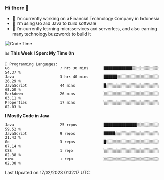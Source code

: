 ### Hi there 👋

<!--
**mazzama/mazzama** is a ✨ _special_ ✨ repository because its `README.md` (this file) appears on your GitHub profile.

Here are some ideas to get you started:

- 🔭 I’m currently working on ...
- 🌱 I’m currently learning ...
- 👯 I’m looking to collaborate on ...
- 🤔 I’m looking for help with ...
- 💬 Ask me about ...
- 📫 How to reach me: ...
- 😄 Pronouns: ...
- ⚡ Fun fact: ...
-->

- 🔭 I’m currently working on a Financial Technology Company in Indonesia
- :gun: I'm using Go and Java to build software
- 🌱 I’m currently learning microservices and serverless, and also learning many technology buzzwords to build it

<!--START_SECTION:waka-->
![Code Time](http://img.shields.io/badge/Code%20Time-2%2C566%20hrs%203%20mins-blue)

📊 **This Week I Spent My Time On** 

```text
💬 Programming Languages: 
Go                       7 hrs 36 mins       █████████████░░░░░░░░░░░░   54.37 % 
Java                     3 hrs 40 mins       ██████░░░░░░░░░░░░░░░░░░░   26.29 % 
JavaScript               44 mins             █░░░░░░░░░░░░░░░░░░░░░░░░   05.25 % 
Markdown                 26 mins             ░░░░░░░░░░░░░░░░░░░░░░░░░   03.11 % 
Properties               17 mins             ░░░░░░░░░░░░░░░░░░░░░░░░░   02.03 % 

```

**I Mostly Code in Java** 

```text
Java                     25 repos            ███████████████░░░░░░░░░░   59.52 % 
JavaScript               9 repos             █████░░░░░░░░░░░░░░░░░░░░   21.43 % 
Go                       3 repos             █░░░░░░░░░░░░░░░░░░░░░░░░   07.14 % 
CSS                      1 repo              ░░░░░░░░░░░░░░░░░░░░░░░░░   02.38 % 
HTML                     1 repo              ░░░░░░░░░░░░░░░░░░░░░░░░░   02.38 % 

```



 Last Updated on 17/02/2023 01:12:17 UTC
<!--END_SECTION:waka-->
